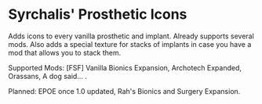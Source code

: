 # Syrchalis' Prosthetic Icons
Adds icons to every vanilla prosthetic and implant. Already supports several mods. Also adds a special texture for stacks of implants in case you have a mod that allows you to stack them.

Supported Mods: [FSF] Vanilla Bionics Expansion, Archotech Expanded, Orassans, A dog said... .


Planned: EPOE once 1.0 updated, Rah's Bionics and Surgery Expansion.
